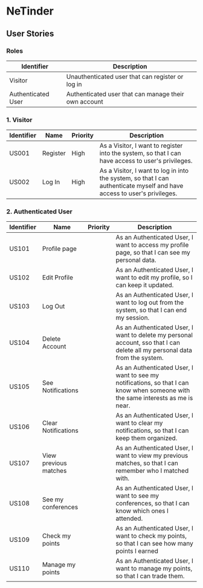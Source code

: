 # NeTinder

## User Stories

### Roles

| **Identifier** | **Description** |
| ------------- |-------------|
| Visitor | Unauthenticated user that can register or log in |
| Authenticated User | Authenticated user that can manage their own account |

### 1. Visitor

| **Identifier** | **Name** | **Priority** | **Description** |
| ------------- | ------------- | ----- | ----- |
| US001 | Register | High | As a Visitor, I want to register into the system, so that I can have access to user's privileges. |
| US002 | Log In | High | As a Visitor, I want to log in into the system, so that I can authenticate myself and have access to user's privileges. |

### 2. Authenticated User

| **Identifier** | **Name** | **Priority** | **Description** |
| ------------- | ------------- | ----- | ----- |
| US101 | Profile page | | As an Authenticated User, I want to access my profile page, so that I can see my personal data. |
| US102 | Edit Profile | | As an Authenticated User, I want to edit my profile, so I can keep it updated. |
| US103 | Log Out |  | As an Authenticated User, I want to log out from the system, so that I can end my session. |
| US104 | Delete Account |  | As an Authenticated User, I want to delete my personal account, sso that I can delete all my personal data from the system. |
| US105 | See Notifications |  | As an Authenticated User, I want to see my notifications, so that I can know when someone with the same interests as me is near. |
| US106 | Clear Notifications |  | As an Authenticated User, I want to clear my notifications, so that I can keep them organized. |
| US107 | View previous matches |  | As an Authenticated User, I want to view my previous matches, so that I can remember who I matched with. |
| US108 | See my conferences |  | As an Authenticated User, I want to see my conferences, so that I can know which ones I attended. |
| US109 | Check my points |  | As an Authenticated User, I want to check my points, so that I can see how many points I earned |
| US110 | Manage my points |  | As an Authenticated User, I want to manage my points, so that I can trade them. |
